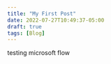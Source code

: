 ```yaml
---
title: "My First Post"
date: 2022-07-27T10:49:37-05:00
draft: true
tags: [Blog]
---
```

testing microsoft flow
